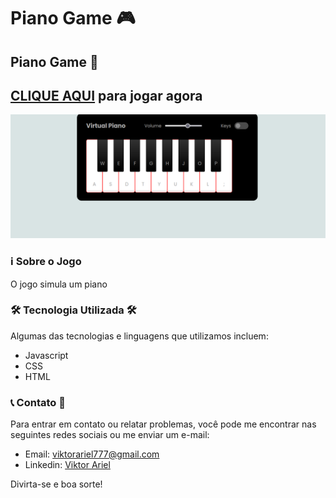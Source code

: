 # Piano Game 🎮

##  Piano Game 🚀

## [CLIQUE AQUI](https://viktor-ariel.github.io/Piano-Game/) para jogar agora

<img src="img/4.png" atl="imagem-do-jogo-detona-ralph">

### ℹ️ Sobre o Jogo 

O jogo simula um piano

### 🛠️ Tecnologia Utilizada 🛠️

Algumas das tecnologias e linguagens que utilizamos incluem:

- Javascript
- CSS
- HTML


### 📞 Contato 💚



Para entrar em contato ou relatar problemas, você pode me encontrar nas seguintes redes sociais ou me enviar um e-mail:

- Email: viktorariel777@gmail.com
- Linkedin: [Viktor Ariel](https://www.linkedin.com/in/viktor-ariel/)


Divirta-se e boa sorte!
